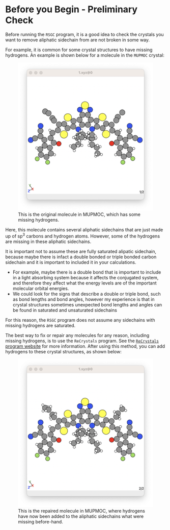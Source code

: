 # Before you Begin - Preliminary Check

Before running the ``RSGC`` program, it is a good idea to check the crystals you want to remove aliphatic sidechain from are not broken in some way.

For example, it is common for some crystal structures to have missing hydrogens. An example is shown below for a molecule in the ``MUPMOC`` crystal: 

<figure markdown="span">
  <img alt="Original_Molecule_MUPMOC.png" src="Images/Repair_Crystal/Original_Molecule_MUPMOC.png?raw=true" width="500" />
  <figcaption>This is the original molecule in MUPMOC, which has some missing hydrogens.</figcaption>
</figure>

Here, this molecule contains several aliphatic sidechains that are just made up of sp<sup>3</sup> carbons and hydrogen atoms. However, some of the hydrogens are missing in these aliphatic sidechains. 

It is important not to assume these are fully saturated alipatic sidechain, because maybe there is infact a double bonded or triple bonded carbon sidechain and it is important to included it in your calculations. 

* For example, maybe there is a double bond that is important to include in a light absorbing system because it affects the conjugated system, and therefore they affect what the energy levels are of the important molecular orbital energies. 
* We could look for the signs that describe a double or triple bond, such as bond lengths and bond angles, however my experience is that in crystal structures sometimes unexpected bond lengths and angles can be found in saturated and unsaturated sidechains

For this reason, the ``RSGC`` program does not assume any sidechains with missing hydrogens are saturated. 

The best way to fix or repair any molecules for any reason, including missing hydrogens, is to use the ``ReCrystals`` program. See the [``ReCrystals`` program website](https://github.com/geoffreyweal/ReCrystals) for more information. After using this method, you can add hydrogens to these crystal structures, as shown below:

<figure markdown="span">
  <img alt="Repaired_Molecule_MUPMOC.png" src="Images/Repair_Crystal/Repaired_Molecule_MUPMOC.png?raw=true" width="500" />
  <figcaption>This is the repaired molecule in MUPMOC, where hydrogens have now been added to the aliphatic sidechains what were missing before-hand.</figcaption>
</figure>